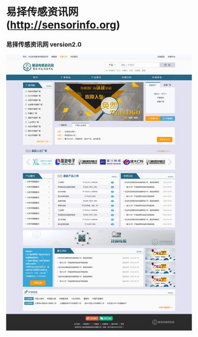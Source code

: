 # 易择传感资讯网 (http://sensorinfo.org)
###
### 易择传感资讯网 version2.0
![image](https://github.com/jianghong1992/enterprise-website/blob/master/sensor-information/screenshot.jpg)
